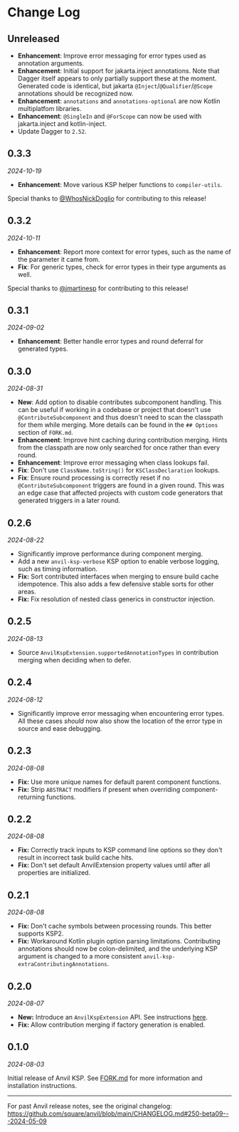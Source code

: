 # Change Log

**Unreleased**
--------------

- **Enhancement**: Improve error messaging for error types used as annotation arguments.
- **Enhancement**: Initial support for jakarta.inject annotations. Note that Dagger itself appears to only partially support these at the moment. Generated code is identical, but jakarta `@Inject`/`@Qualifier`/`@Scope` annotations should be recognized now.
- **Enhancement**: `annotations` and `annotations-optional` are now Kotlin multiplatfom libraries.
- **Enhancement**: `@SingleIn` and `@ForScope` can now be used with jakarta.inject and kotlin-inject.
- Update Dagger to `2.52`.

0.3.3
-----

_2024-10-19_

- **Enhancement**: Move various KSP helper functions to `compiler-utils`.

Special thanks to [@WhosNickDoglio](https://github.com/WhosNickDoglio) for contributing to this release!

0.3.2
-----

_2024-10-11_

- **Enhancement**: Report more context for error types, such as the name of the parameter it came from.
- **Fix**: For generic types, check for error types in their type arguments as well.

Special thanks to [@jmartinesp](https://github.com/jmartinesp) for contributing to this release!

0.3.1
-----

_2024-09-02_

- **Enhancement**: Better handle error types and round deferral for generated types.

0.3.0
-----

_2024-08-31_

- **New**: Add option to disable contributes subcomponent handling. This can be useful if working in a codebase or project that doesn't use `@ContributeSubcomponent` and thus doesn't need to scan the classpath for them while merging. More details can be found in the `## Options` section of `FORK.md`.
- **Enhancement**: Improve hint caching during contribution merging. Hints from the classpath are now only searched for once rather than every round.
- **Enhancement**: Improve error messaging when class lookups fail.
- **Fix**: Don't use `ClassName.toString()` for `KSClassDeclaration` lookups.
- **Fix**: Ensure round processing is correctly reset if no `@ContributeSubcomponent` triggers are found in a given round. This was an edge case that affected projects with custom code generators that generated triggers in a later round.

0.2.6
-----

_2024-08-22_

- Significantly improve performance during component merging.
- Add a new `anvil-ksp-verbose` KSP option to enable verbose logging, such as timing information.
- **Fix:** Sort contributed interfaces when merging to ensure build cache idempotence. This also adds a few defensive stable sorts for other areas.
- **Fix:** Fix resolution of nested class generics in constructor injection.

0.2.5
-----

_2024-08-13_

- Source `AnvilKspExtension.supportedAnnotationTypes` in contribution merging when deciding when to defer.

0.2.4
-----

_2024-08-12_

- Significantly improve error messaging when encountering error types. All these cases _should_ now also show the location of the error type in source and ease debugging.

0.2.3
-----

_2024-08-08_

- **Fix:** Use more unique names for default parent component functions.
- **Fix:** Strip `ABSTRACT` modifiers if present when overriding component-returning functions.

0.2.2
-----

_2024-08-08_

- **Fix:** Correctly track inputs to KSP command line options so they don't result in incorrect task build cache hits.
- **Fix:** Don't set default AnvilExtension property values until after all properties are initialized.

0.2.1
-----

_2024-08-08_

- **Fix:** Don't cache symbols between processing rounds. This better supports KSP2.
- **Fix:** Workaround Kotlin plugin option parsing limitations. Contributing annotations should now be colon-delimited, and the underlying KSP argument is changed to a more consistent `anvil-ksp-extraContributingAnnotations`.

0.2.0
-----

_2024-08-07_

- **New:** Introduce an `AnvilKspExtension` API. See instructions [here](https://github.com/ZacSweers/anvil/blob/main/FORK.md#custom-code-generators).
- **Fix:** Allow contribution merging if factory generation is enabled.

0.1.0
-----

_2024-08-03_

Initial release of Anvil KSP. See [FORK.md](https://github.com/ZacSweers/anvil/blob/main/FORK.md) for more information and installation instructions.

---

For past Anvil release notes, see the original changelog: https://github.com/square/anvil/blob/main/CHANGELOG.md#250-beta09---2024-05-09
